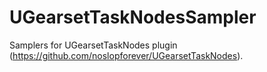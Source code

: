 # UGearsetTaskNodesSampler
Samplers for UGearsetTaskNodes plugin (https://github.com/noslopforever/UGearsetTaskNodes).
